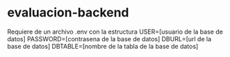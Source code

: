 # evaluacion-backend
Requiere de un archivo .env con la estructura
USER=[usuario de la base de datos]
PASSWORD=[contrasena de la base de datos]
DBURL=[url de la base de datos]
DBTABLE=[nombre de la tabla de la base de datos]
